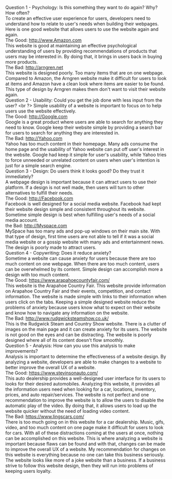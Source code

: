 Question 1 - Psychology: Is this something they want to do again? Why? How often? <br />
To create an effective user experience for users, developers need to understand how to relate to user's needs when building their webpages. Here is one good website that allows users to use the website again and again. <br />
The Good: http://www.Amazon.com <br />
This website is good at maintaining an effective psychological understanding of users by providing recommendations of products that users may be interested in.  By doing that, it brings in users back in buying more products. <br />
The Bad: http://arngren.net <br />
This website is designed poorly.  Too many items that are on one webpage.  Compared to Amazon, the Arngren website make it difficult for users to look at items and Amazon have a clean look where items are easier to be found.  This type of design by Arngren makes them don't want to visit their website again. <br />
Question 2 - Usability: Could you get the job done with less input from the user? <br ?>
Simple usability of a website is important to focus on to help users use the website effectively. <br />
The Good: http://Google.com <br />
Google is a great product where users are able to search for anything they need to know.  Google keep their website simple by providing a search bar for users to search for anything they are interested in. <br />
The Bad: http://Yahoo.com <br />
Yahoo has too much content in their homepage.  Many ads consume the home page and the usability of Yahoo website can put off user's interest in the website.  Google had keep it simple for user's usability, while Yahoo tries to force unneeded or unrelated content on users when user's intention is just for a simple search engine. <br />
Question 3 - Design: Do users think it looks good? Do they trust it immediately? <br />
A webpage design is important because it can attract users to use their platform.  If a design is not well made, then users will turn to other alternatives to fulfill their needs. <br />
The Good: http://Facebook.com <br />
Facebook is well designed for a social media website.  Facebook had kept their website design simple and consistent throughout its website.  Sometime simple design is best when fulfilling user's needs of a social media account. <br />
the Bad: http://Myspace.com <br />
MySpace has too many ads and pop-up windows on their main site.  With that type of design, first time users are not able to tell if it was a social media website or a gossip website with many ads and entertainment news.  The design is poorly made to attract users. <br />
Question 4 - Copywriting: Does it reduce anxiety? <br />
Sometime a website can cause anxiety for users because there are too much content on one webpage.  When there are too much content, users can be overwhelmed by its content.  Simple design can accomplish more a design with too much content. <br />
The Good: https://www.arapahoecountyfair.com/ <br />
This website is the Arapahoe Country Fair.  This website provide information on Arapahoe Country Fair and their events, competition, and contact information.  The website is made simple with links to their information when users click on the tabs. Keeping a simple designed website reduce the problems of anxiety because users know what to expect on their website and know how to navigate any information on the website. <br />
The Bad: http://www.rudgwicksteamshow.co.uk/ <br />
This is the Rudgwick Steam and Country Show website.  There is a clutter of images on the main page and it can create anxiety for its users.  The website is not good on the eyes and can be distracting.  The website is poorly designed where all of its content doesn't flow smoothly. <br />
Question 5 - Analysis: How can you use this analysis to make improvements? <br />
Analysis is important to determine the effectiveness of a website design.  By analyzing a website, developers are able to make changes to a website to better improve the overall UX of a website. <br />
The Good: https://www.stevinsonauto.com/ <br />
This auto dealership provides a well-designed user interface for its users to looks for their desired automobiles.  Analyzing this website, it provides all the information users need when looking for a car, locations, inventory, prices, and auto repair/services.  The website is not perfect and one recommendation to improve the website is to allow the users to disable the automatic play of the video.  By doing that, it allows users to load up the website quicker without the need of loading video content. <br />
The Bad: https://www.lingscars.com/ <br />
There is too much going on in this website for a car dealership.  Music, gifs, video, and too much content on one page make it difficult for users to look for cars.  With all of these distractions coming at the users at once, nothing can be accomplished on this website.  This is where analyzing a website is important because flaws can be found and with that, changes can be made to improve the overall UX of a website.  My recommendation for changes on this website is everything because no one can take this business seriously.  The website looks like more of a joke website than a business.  If a business strive to follow this website design, then they will run into problems of keeping users loyalty.
